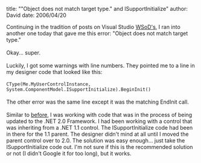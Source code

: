 
title: "\"Object does not match target type.\" and ISupportInitialize"
author: David
date: 2006/04/20

Continuing in the tradition of posts on Visual Studio [WSoD's](http://blogs.msdn.com/rprabhu/archive/2005/08/11/450332.aspx), I ran into another one today that gave me this error: "Object does not match target type."<br><br>Okay... super.<br><br>Luckily, I got some warnings with line numbers. They pointed me to a line in my designer code that looked like this:<br><br><span style="font-size: 9pt; font-family: Consolas,monospace;">CType(Me.MyUserControlInstance, System.ComponentModel.ISupportInitialize).BeginInit()</span><br><br>The other error was the same line except it was the matching EndInit call.<br><br>Similar to [before](http://feeds.feedburner.com/DavidMohundro?m=42), I was working with code that was in the process of being updated to the .NET 2.0 Framework. I had been working with a control that was inheriting from a .NET 1.1 control. The ISupportInitialize code had been in there for the 1.1 parent. The designer didn't mind at all until I moved the parent control over to 2.0. The solution was easy enough... just take the ISupportInitialize code out. I'm not sure if this is the recommended solution or not (I didn't Google it for too long), but it works. <br>
